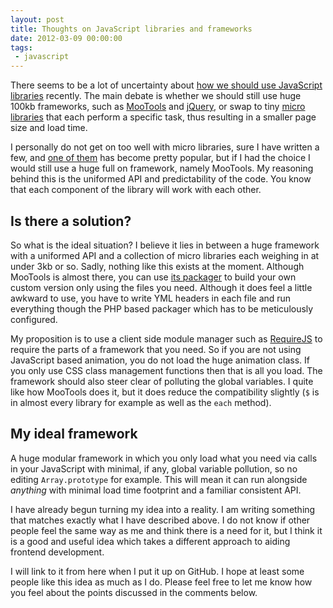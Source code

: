 ```yaml
---
layout: post
title: Thoughts on JavaScript libraries and frameworks
date: 2012-03-09 00:00:00
tags:
 - javascript
---
```


There seems to be a lot of uncertainty about [how we should use JavaScript libraries](http://addyosmani.com/blog/prosconsmicroframeworks/) recently. The main debate is whether we should still use huge 100kb frameworks, such as [MooTools](http://mootools.net/) and [jQuery](http://jquery.com/), or swap to tiny [micro libraries](http://microjs.com/) that each perform a specific task, thus resulting in a smaller page size and load time.

I personally do not get on too well with micro libraries, sure I have written a few, and [one of them](https://github.com/Wolfy87/EventEmitter) has become pretty popular, but if I had the choice I would still use a huge full on framework, namely MooTools. My reasoning behind this is the uniformed API and predictability of the code. You know that each component of the library will work with each other.

## Is there a solution?

So what is the ideal situation? I believe it lies in between a huge framework with a uniformed API and a collection of micro libraries each weighing in at under 3kb or so. Sadly, nothing like this exists at the moment. Although MooTools is almost there, you can use [its packager](https://github.com/kamicane/packager) to build your own custom version only using the files you need. Although it does feel a little awkward to use, you have to write YML headers in each file and run everything though the PHP based packager which has to be meticulously configured.

My proposition is to use a client side module manager such as [RequireJS](http://requirejs.org/) to require the parts of a framework that you need. So if you are not using JavaScript based animation, you do not load the huge animation class. If you only use CSS class management functions then that is all you load. The framework should also steer clear of polluting the global variables. I quite like how MooTools does it, but it does reduce the compatibility slightly (`$` is in almost every library for example as well as the `each` method).

## My ideal framework

A huge modular framework in which you only load what you need via calls in your JavaScript with minimal, if any, global variable pollution, so no editing `Array.prototype` for example. This will mean it can run alongside *anything* with minimal load time footprint and a familiar consistent API.

I have already begun turning my idea into a reality. I am writing something that matches exactly what I have described above. I do not know if other people feel the same way as me and think there is a need for it, but I think it is a good and useful idea which takes a different approach to aiding frontend development.

I will link to it from here when I put it up on GitHub. I hope at least some people like this idea as much as I do. Please feel free to let me know how you feel about the points discussed in the comments below.